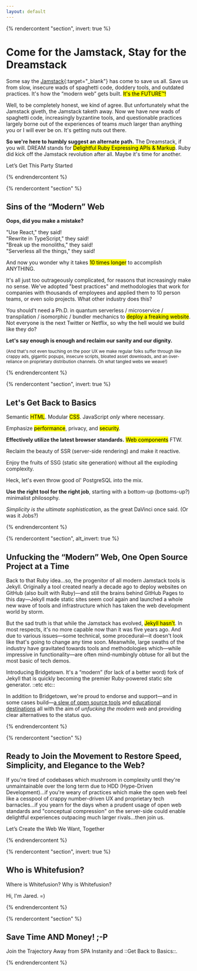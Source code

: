 ```yaml
---
layout: default
---
```


{% rendercontent "section", invert: true %}

# Come for the Jamstack, Stay for the Dreamstack

Some say the [Jamstack](https://jamstack.org){:target="_blank"} has come to save us all. Save us from slow, insecure wads of spaghetti code, doddery tools, and outdated practices. It's how the “modern web” gets built. <mark>It's the FUTURE™!</mark>

Well, to be completely honest, we kind of agree. But unfortunately what the Jamstack giveth, the Jamstack taketh away. Now we have _new_ wads of spaghetti code, increasingly byzantine tools, and questionable practices largely borne out of  the experiences of teams _much_ larger than anything you or I will ever be on. It's getting nuts out there.

**So we're here to humbly suggest an alternate path.** The Dreamstack, if you will. DREAM stands for <mark>Delightful Ruby Expressing APIs & Markup</mark>. Ruby did kick off the Jamstack revolution after all. Maybe it's time for another.

<sl-button type="primary" size="large" onclick="document.querySelector('sl-dialog').show()">Let’s Get This Party Started</sl-button>

{% endrendercontent %}

{% rendercontent "section" %}

## Sins of the “Modern” Web

**Oops, did you make a mistake?**

"Use React," they said!  
"Rewrite in TypeScript," they said!  
"Break up the monoliths," they said!  
"Serverless all the things," they said!  

And now you wonder why it takes <mark>10 times longer</mark> to accomplish ANYTHING.

It's all just too outrageously complicated, for reasons that increasingly make no sense. We've adopted "best practices" and methodologies that work for companies with thousands of employees and applied them to 10 person teams, or even solo projects. What other industry does this?

You should't need a Ph.D. in quantum serverless / microservice / transpilation / isomorphic / bundler mechanics to <mark>deploy a freaking website</mark>. Not everyone is the next Twitter or Netflix, so why the hell would we build like they do?

**Let's say enough is enough and reclaim our sanity and our dignity.**

<small>(And that's not even touching on the poor UX we make regular folks suffer through like crappy ads, gigantic popups, insecure scripts, bloated asset downloads, and an over-reliance on proprietary distribution channels. Oh what tangled webs we weave!)</small>

{% endrendercontent %}

{% rendercontent "section", invert: true %}

## Let's Get Back to Basics

Semantic <mark>HTML</mark>. Modular <mark>CSS</mark>. JavaScript _only_ where necessary.

Emphasize <mark>performance</mark>, privacy, and <mark>security</mark>. 

**Effectively utilize the latest browser standards.** <mark>Web components</mark> FTW.

Reclaim the beauty of SSR (server-side rendering) and make it reactive.

Enjoy the fruits of SSG (static site generation) without all the exploding complexity.

Heck, let's even throw good ol' PostgreSQL into the mix.

**Use the right tool for the right job**, starting with a bottom-up (bottoms-up?) minimalist philosophy.

_Simplicity is the ultimate sophistication_, as the great DaVinci once said. (Or was it Jobs?)

{% endrendercontent %}

{% rendercontent "section", alt_invert: true %}

## Unfucking the “Modern” Web, One Open Source Project at a Time

Back to that Ruby idea…so, the progenitor of all modern Jamstack tools is Jekyll. Originally a tool created nearly a decade ago to deploy websites on GitHub (also built with Ruby)—and still the brains behind GitHub Pages to this day—Jekyll made static sites seem cool again and launched a whole new wave of tools and infrastructure which has taken the web development world by storm.

But the sad truth is that while the Jamstack has evolved, <mark>Jekyll hasn't</mark>. In most respects, it's no more capable now than it was five years ago. And due to various issues—some technical, some procedural—it doesn't look like that's going to change any time soon. Meanwhile, large swaths of the industry have gravitated towards tools and methodologies which—while impressive in functionality—are often mind-numbingly obtuse for all but the most basic of tech demos.

Introducing Bridgetown. It's a “modern” (for lack of a better word) fork of Jekyll that is quickly becoming the premier Ruby-powered static site generator. ::etc etc::

In addition to Bridgetown, we're proud to endorse and support—and in some cases build—[a slew of open source tools](/tech) and [educational destinations](/resources) all with the aim of _unfucking the modern web_ and providing clear alternatives to the status quo.

{% endrendercontent %}

{% rendercontent "section" %}

## Ready to Join the Movement to Restore Speed, Simplicity, and Elegance to the Web?

If you're tired of codebases which mushroom in complexity until they're unmaintainable over the long term due to HDD (Hype-Driven Development)…if you're weary of practices which make the open web feel like a cesspool of crappy number-driven UX and proprietary tech barnacles…if you yearn for the days when a prudent usage of open web standards and "conceptual compression" on the server-side could enable delightful experiences outpacing much larger rivals…then join us.

<sl-button type="primary" onclick="document.querySelector('sl-dialog').show()">Let’s Create the Web We Want, Together</sl-button>

{% endrendercontent %}

{% rendercontent "section", invert: true %}

## Who is Whitefusion?

Where is Whitefusion? Why is Whitefusion?

Hi, I'm Jared. =)

{% endrendercontent %}

{% rendercontent "section" %}

## Save Time AND Money! ;-P

Join the Trajectory Away from SPA Instanity and ::Get Back to Basics::.

{% endrendercontent %}
